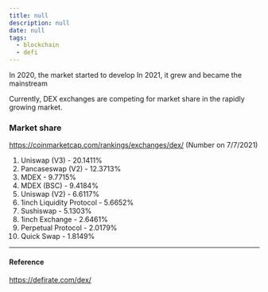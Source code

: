 ```yaml
---
title: null
description: null
date: null
tags:
  - blockchain
  - defi
---
```


In 2020, the market started to develop In 2021, it grew and became the mainstream

Currently, DEX exchanges are competing for market share in the rapidly growing market.

### Market share

https://coinmarketcap.com/rankings/exchanges/dex/ (Number on 7/7/2021)

1. Uniswap (V3) - 20.1411%
2. Pancaseswap (V2) - 12.3713%
3. MDEX - 9.7715%
4. MDEX (BSC) - 9.4184%
5. Uniswap (V2) - 6.6117%
6. 1inch Liquidity Protocol - 5.6652%
7. Sushiswap - 5.1303%
8. 1inch Exchange - 2.6461%
9. Perpetual Protocol - 2.0179%
10. Quick Swap - 1.8149%

---

#### Reference

https://defirate.com/dex/
